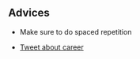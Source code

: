 ## Advices
-  Make sure to do spaced repetition

- [Tweet about career](https://twitter.com/patio11/status/936615043126370306)
